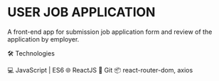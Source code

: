 # USER JOB APPLICATION
A front-end app for submission job application form and review of the application by employer.

🛠 Technologies

💻 JavaScript | ES6
🌐 ReactJS
🔧 Git 
📦 react-router-dom, axios
